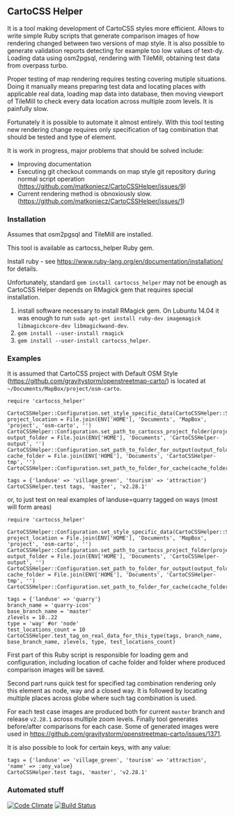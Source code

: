 ## CartoCSS Helper

It is a tool making development of CartoCSS styles more efficient. Allows to write simple Ruby scripts that generate comparison images of how rendering changed between two versions of map style. It is also possible to generate validation reports detecting for example too low values of text-dy. Loading data using osm2pgsql, rendering with TileMill, obtaining test data from overpass turbo.

Proper testing of map rendering requires testing covering mutiple situations. Doing it manually means preparing test data and locating places with applicable real data, loading map data into database, then moving viewport of TileMill to check every data location across multiple zoom levels. It is painfully slow.

Fortunately it is possible to automate it almost entirely. With this tool testing new rendering change requires only specification of tag combination that should be tested and type of element.

It is work in progress, major problems that should be solved include:

* Improving documentation
* Executing git checkout commands on map style git repository during normal script operation (https://github.com/matkoniecz/CartoCSSHelper/issues/9)
* Current rendering method is obnoxiously slow. (https://github.com/matkoniecz/CartoCSSHelper/issues/1)

### Installation

Assumes that osm2pgsql and TileMill are installed.

This tool is available as cartocss_helper Ruby gem.

Install ruby - see https://www.ruby-lang.org/en/documentation/installation/ for details.

Unfortunately, standard `gem install cartocss_helper` may not be enough as CartoCSS Helper depends on RMagick gem that requires special installation.

1. install software necessary to install RMagick gem. On Lubuntu 14.04 it was enough to run `sudo apt-get install ruby-dev imagemagick libmagickcore-dev libmagickwand-dev`.
2. `gem install --user-install rmagick`
3. `gem install --user-install cartocss_helper`.

### Examples

It is assumed that CartoCSS project with Default OSM Style (https://github.com/gravitystorm/openstreetmap-carto/) is located at `~/Documents/MapBox/project/osm-carto`.

    require 'cartocss_helper'

    CartoCSSHelper::Configuration.set_style_specific_data(CartoCSSHelper::StyleDataForDefaultOSM.get_style_data)
    project_location = File.join(ENV['HOME'], 'Documents', 'MapBox', 'project', 'osm-carto', '')
    CartoCSSHelper::Configuration.set_path_to_cartocss_project_folder(project_location)
    output_folder = File.join(ENV['HOME'], 'Documents', 'CartoCSSHelper-output', '')
    CartoCSSHelper::Configuration.set_path_to_folder_for_output(output_folder)
    cache_folder = File.join(ENV['HOME'], 'Documents', 'CartoCSSHelper-tmp', '')
    CartoCSSHelper::Configuration.set_path_to_folder_for_cache(cache_folder)

    tags = {'landuse' => 'village_green', 'tourism' => 'attraction'}
    CartoCSSHelper.test tags, 'master', 'v2.28.1'

or, to just test on real examples of landuse=quarry tagged on ways (most will form areas)

    require 'cartocss_helper'

    CartoCSSHelper::Configuration.set_style_specific_data(CartoCSSHelper::StyleDataForDefaultOSM.get_style_data)
    project_location = File.join(ENV['HOME'], 'Documents', 'MapBox', 'project', 'osm-carto', '')
    CartoCSSHelper::Configuration.set_path_to_cartocss_project_folder(project_location)
    output_folder = File.join(ENV['HOME'], 'Documents', 'CartoCSSHelper-output', '')
    CartoCSSHelper::Configuration.set_path_to_folder_for_output(output_folder)
    cache_folder = File.join(ENV['HOME'], 'Documents', 'CartoCSSHelper-tmp', '')
    CartoCSSHelper::Configuration.set_path_to_folder_for_cache(cache_folder)

    tags = {'landuse' => 'quarry'}
    branch_name = 'quarry-icon'
    base_branch_name = 'master'
    zlevels = 10..22
    type = 'way' #or 'node'
    test_locations_count = 10
    CartoCSSHelper.test_tag_on_real_data_for_this_type(tags, branch_name, base_branch_name, zlevels, type, test_locations_count)

First part of this Ruby script is responsible for loading gem and configuration, including location of cache folder and folder where produced comparison images will be saved.

Second part runs quick test for specified tag combination rendering only this element as node, way and a closed way. It is followed by locating multiple places across globe where such tag combination is used.

For each test case images are produced both for current `master` branch and release `v2.28.1` across multiple zoom levels. Finally tool generates before/after comparisons for each case. Some of generated images were used in https://github.com/gravitystorm/openstreetmap-carto/issues/1371.

It is also possible to look for certain keys, with any value:

    tags = {'landuse' => 'village_green', 'tourism' => 'attraction', 'name' => :any_value}
    CartoCSSHelper.test tags, 'master', 'v2.28.1'


### Automated stuff

[![Code Climate](https://codeclimate.com/github/matkoniecz/CartoCSSHelper/badges/gpa.svg)](https://codeclimate.com/github/matkoniecz/CartoCSSHelper)
[![Build Status](https://travis-ci.org/matkoniecz/CartoCSSHelper.svg?branch=master)](https://travis-ci.org/matkoniecz/CartoCSSHelper)
